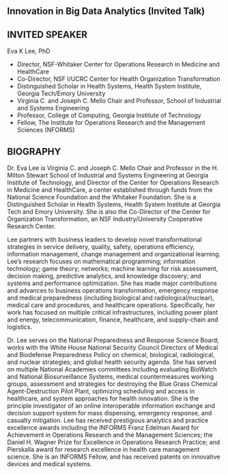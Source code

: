 **Innovation in Big Data Analytics (Invited Talk)**
----


INVITED SPEAKER
--------
Eva K Lee, PhD

- Director, NSF-Whitaker Center for Operations Research in Medicine and HealthCare
- Co-Director, NSF I/UCRC Center for Health Organization Transformation
- Distinguished Scholar in Health Systems, Health System Institute, Georgia Tech/Emory University
- Virginia C. and Joseph C. Mello Chair and Professor, School of Industrial and Systems Engineering
- Professor, College of Computing, Georgia Institute of Technology
- Fellow, The Institute for Operations Research and the Management Sciences (NFORMS)


BIOGRAPHY
------
Dr. Eva Lee is Virginia C. and Joseph C. Mello Chair and Professor in the H. Milton Stewart School of Industrial and Systems Engineering at Georgia Institute of Technology, and Director of the Center for Operations Research in Medicine and HealthCare, a center established through funds from the National Science Foundation and the Whitaker Foundation. She is a Distinguished Scholar in Health Systems, Health System Institute at Georgia Tech and Emory University. She is also the Co-Director of the Center for Organization Transformation, an NSF Industry/University Cooperative Research Center. 
	
Lee partners with business leaders to develop novel transformational strategies in service delivery, quality, safety, operations efficiency, information management, change management and organizational learning. Lee’s research focuses on mathematical programming; information technology; game theory; networks; machine learning for risk assessment, decision making, predictive analytics, and knowledge discovery; and systems and performance optimization. She has made major contributions and advances to business operations transformation, emergency response and medical preparedness (including biological and radiological/nuclear), medical care and procedures, and healthcare operations.  Specifically, her work has focused on multiple critical infrastructures, including power plant and energy, telecommunication, finance, healthcare, and supply-chain and logistics. 

Dr. Lee serves on the National Preparedness and Response Science Board; works with the White House National Security Council Directors of Medical and Biodefense Preparedness Policy on chemical, biological, radiological, and nuclear strategies; and global health security agenda. She has served on multiple National Academies committees including evaluating BioWatch and National Biosurveillance Systems, medical countermeasures working groups, assessment and strategies for destroying the Blue Grass Chemical Agent-Destruction Pilot Plant, optimizing scheduling and access in healthcare, and  system approaches for health innovation. She is the principle investigator of an online interoperable information exchange and decision support system for mass dispensing, emergency response, and casualty mitigation. Lee has received prestigious analytics and practice excellence awards including the INFORMS Franz Edelman Award for Achievement in Operations Research and the Management Sciences; the Daniel H. Wagner Prize for Excellence in Operations Research Practice; and Pierskalla award for research excellence in health care management science. She is an INFORMS Fellow, and has received patents on innovative devices and medical systems.  

